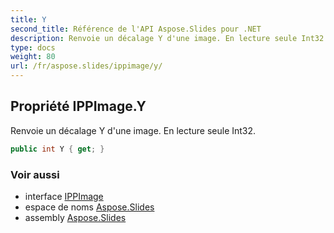 ```yaml
---
title: Y
second_title: Référence de l'API Aspose.Slides pour .NET
description: Renvoie un décalage Y d'une image. En lecture seule Int32.
type: docs
weight: 80
url: /fr/aspose.slides/ippimage/y/
---
```


## Propriété IPPImage.Y

Renvoie un décalage Y d'une image. En lecture seule Int32.

```csharp
public int Y { get; }
```

### Voir aussi

* interface [IPPImage](../../ippimage)
* espace de noms [Aspose.Slides](../../ippimage)
* assembly [Aspose.Slides](../../../)

<!-- DO NOT EDIT: généré par xmldocmd pour Aspose.Slides.dll -->